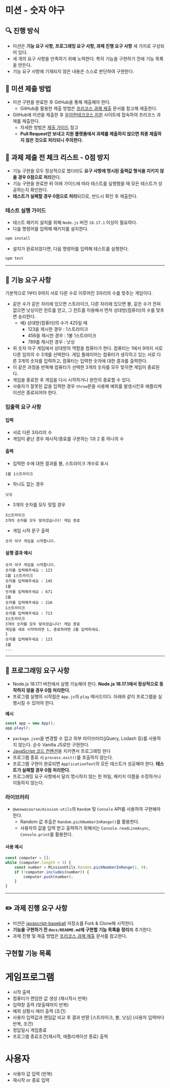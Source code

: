 # 미션 - 숫자 야구

## 🔍 진행 방식

-   미션은 **기능 요구 사항, 프로그래밍 요구 사항, 과제 진행 요구 사항** 세 가지로 구성되어 있다.
-   세 개의 요구 사항을 만족하기 위해 노력한다. 특히 기능을 구현하기 전에 기능 목록을 만든다.
-   기능 요구 사항에 기재되지 않은 내용은 스스로 판단하여 구현한다.

## 📮 미션 제출 방법

-   미션 구현을 완료한 후 GitHub을 통해 제출해야 한다.
    -   GitHub을 활용한 제출 방법은 [프리코스 과제 제출](https://github.com/woowacourse/woowacourse-docs/tree/master/precourse) 문서를 참고해
        제출한다.
-   GitHub에 미션을 제출한 후 [우아한테크코스 지원](https://apply.techcourse.co.kr) 사이트에 접속하여 프리코스 과제를 제출한다.
    -   자세한 방법은 [제출 가이드](https://github.com/woowacourse/woowacourse-docs/tree/master/precourse#제출-가이드) 참고
    -   **Pull Request만 보내고 지원 플랫폼에서 과제를 제출하지 않으면 최종 제출하지 않은 것으로 처리되니 주의한다.**

## 🚨 과제 제출 전 체크 리스트 - 0점 방지

-   기능 구현을 모두 정상적으로 했더라도 **요구 사항에 명시된 출력값 형식을 지키지 않을 경우 0점으로 처리**한다.
-   기능 구현을 완료한 뒤 아래 가이드에 따라 테스트를 실행했을 때 모든 테스트가 성공하는지 확인한다.
-   **테스트가 실패할 경우 0점으로 처리**되므로, 반드시 확인 후 제출한다.

### 테스트 실행 가이드

-   테스트 패키지 설치를 위해 `Node.js` 버전 `18.17.1` 이상이 필요하다.
-   다음 명령어를 입력해 패키지를 설치한다.

```bash
npm install
```

-   설치가 완료되었다면, 다음 명령어를 입력해 테스트를 실행한다.

```bash
npm test
```

---

## 🚀 기능 요구 사항

기본적으로 1부터 9까지 서로 다른 수로 이루어진 3자리의 수를 맞추는 게임이다.

-   같은 수가 같은 자리에 있으면 스트라이크, 다른 자리에 있으면 볼, 같은 수가 전혀 없으면 낫싱이란 힌트를 얻고, 그 힌트를 이용해서 먼저 상대방(컴퓨터)의 수를 맞추면 승리한다.
    -   예) 상대방(컴퓨터)의 수가 425일 때
        -   123을 제시한 경우 : 1스트라이크
        -   456을 제시한 경우 : 1볼 1스트라이크
        -   789를 제시한 경우 : 낫싱
-   위 숫자 야구 게임에서 상대방의 역할을 컴퓨터가 한다. 컴퓨터는 1에서 9까지 서로 다른 임의의 수 3개를 선택한다. 게임 플레이어는 컴퓨터가 생각하고 있는 서로 다른 3개의 숫자를 입력하고, 컴퓨터는 입력한 숫자에 대한
    결과를 출력한다.
-   이 같은 과정을 반복해 컴퓨터가 선택한 3개의 숫자를 모두 맞히면 게임이 종료된다.
-   게임을 종료한 후 게임을 다시 시작하거나 완전히 종료할 수 있다.
-   사용자가 잘못된 값을 입력한 경우 `throw`문을 사용해 예외를 발생시킨후 애플리케이션은 종료되어야 한다.

### 입출력 요구 사항

#### 입력

-   서로 다른 3자리의 수
-   게임이 끝난 경우 재시작/종료를 구분하는 1과 2 중 하나의 수

#### 출력

-   입력한 수에 대한 결과를 볼, 스트라이크 개수로 표시

```
1볼 1스트라이크
```

-   하나도 없는 경우

```
낫싱
```

-   3개의 숫자를 모두 맞힐 경우

```
3스트라이크
3개의 숫자를 모두 맞히셨습니다! 게임 종료
```

-   게임 시작 문구 출력

```
숫자 야구 게임을 시작합니다.
```

#### 실행 결과 예시

```
숫자 야구 게임을 시작합니다.
숫자를 입력해주세요 : 123
1볼 1스트라이크
숫자를 입력해주세요 : 145
1볼
숫자를 입력해주세요 : 671
2볼
숫자를 입력해주세요 : 216
1스트라이크
숫자를 입력해주세요 : 713
3스트라이크
3개의 숫자를 모두 맞히셨습니다! 게임 종료
게임을 새로 시작하려면 1, 종료하려면 2를 입력하세요.
1
숫자를 입력해주세요 : 123
1볼
...
```

---

## 🎯 프로그래밍 요구 사항

-   Node.js 18.17.1 버전에서 실행 가능해야 한다. **Node.js 18.17.1에서 정상적으로 동작하지 않을 경우 0점 처리한다.**
-   프로그램 실행의 시작점은 `App.js`의 `play` 메서드이다. 아래와 같이 프로그램을 실행시킬 수 있어야 한다.

**예시**

```javascript
const app = new App();
app.play();
```

-   `package.json`을 변경할 수 없고 외부 라이브러리(jQuery, Lodash 등)를 사용하지 않는다. 순수 Vanilla JS로만 구현한다.
-   [JavaScript 코드 컨벤션](https://github.com/woowacourse/woowacourse-docs/tree/main/styleguide/javascript)을 지키면서 프로그래밍 한다
-   프로그램 종료 시 `process.exit()`를 호출하지 않는다.
-   프로그램 구현이 완료되면 `ApplicationTest`의 모든 테스트가 성공해야 한다. **테스트가 실패할 경우 0점 처리한다.**
-   프로그래밍 요구 사항에서 달리 명시하지 않는 한 파일, 패키지 이름을 수정하거나 이동하지 않는다.

### 라이브러리

-   `@woowacourse/mission-utils`의 `Random` 및 `Console` API를 사용하여 구현해야 한다.
    -   Random 값 추출은 `Random.pickNumberInRange()`를 활용한다.
    -   사용자의 값을 입력 받고 출력하기 위해서는 `Console.readLineAsync`, `Console.print`를 활용한다.

#### 사용 예시

```javascript
const computer = [];
while (computer.length < 3) {
    const number = MissionUtils.Random.pickNumberInRange(1, 9);
    if (!computer.includes(number)) {
        computer.push(number);
    }
}
```

---

## ✏️ 과제 진행 요구 사항

-   미션은 [javascript-baseball](https://github.com/woowacourse-precourse/javascript-baseball-6/) 저장소를 Fork & Clone해 시작한다.
-   **기능을 구현하기 전 `docs/README.md`에 구현할 기능 목록을 정리**해 추가한다.
-   과제 진행 및 제출 방법은 [프리코스 과제 제출](https://github.com/woowacourse/woowacourse-docs/tree/master/precourse) 문서를 참고한다.

## 구현할 기능 목록

# 게임프로그램

-   시작 출력
-   컴퓨터가 랜덤한 값 생성 (재시작시 반복)
-   입력창 출력 (맞출때까지 반복)
-   예외 상황시 에러 출력 (조건)
-   사용자 입력값과 랜덤값 비교 후 결과 반환 [스트라이크, 볼, 낫싱] (사용자 입력마다 반복, 조건)
-   정답일시 게임종료
-   프로그램 종료조건(재시작, 애플리케이션 종료) 출력

# 사용자

-   사용자 값 입력 (반복)
-   재시작 or 종료 입력
